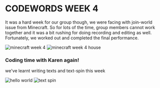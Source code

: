 # CODEWORDS WEEK 4

It was a hard week for our group though, we were facing with join-world issue from Minecraft. So for lots of the time, group members cannot work together and it was a bit rushing for doing recording and editing as well. Fortunately, we worked out and completed the final performance.

![minecraft week 4](https://user-images.githubusercontent.com/68975607/91949705-c6579e00-ed32-11ea-82b2-3186b067efa4.jpg)
![minecraft week 4 house](https://user-images.githubusercontent.com/68975607/91949774-cbb4e880-ed32-11ea-8d93-9453a09f7c3d.jpg)

### Coding time with Karen again!
we've learnt writing texts and text-spin this week

![hello world](https://user-images.githubusercontent.com/68975607/91955049-3404c980-ed35-11ea-8375-404a5ec4d070.jpg)
![text spin](https://user-images.githubusercontent.com/68975607/91955062-3830e700-ed35-11ea-97b2-987d3928413d.jpg)




